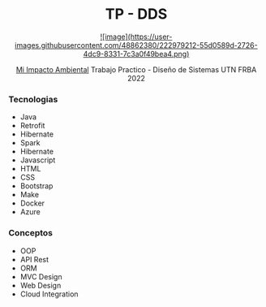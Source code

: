 

<h1 align="center">
TP - DDS 
</h1>
<p align="center">
<a href="http://20.226.116.161:9078/login">
![image](https://user-images.githubusercontent.com/48862380/222979212-55d0589d-2726-4dc9-8331-7c3a0f49bea4.png)</a>
</p>

<p align="center">
<a href="http://20.226.116.161:9078/login">Mi Impacto Ambiental</a>
Trabajo Practico - Diseño de Sistemas
UTN FRBA 2022
</p>



### Tecnologias
- Java
- Retrofit
- Hibernate
- Spark
- Hibernate
- Javascript
- HTML
- CSS
- Bootstrap
- Make
- Docker
- Azure

### Conceptos
- OOP
- API Rest
- ORM
- MVC Design
- Web Design
- Cloud Integration
